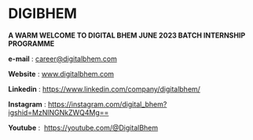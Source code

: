 # DIGIBHEM
**A WARM WELCOME TO DIGITAL BHEM JUNE 2023 BATCH INTERNSHIP PROGRAMME**

**e-mail**  :  career@digitalbhem.com 

**Website**  :  www.digitalbhem.com 

**Linkedin**  :  https://www.linkedin.com/company/digitalbhem/ 

**Instagram**  :  https://instagram.com/digital_bhem?igshid=MzNlNGNkZWQ4Mg== 

**Youtube**  :  https://youtube.com/@DigitalBhem 
